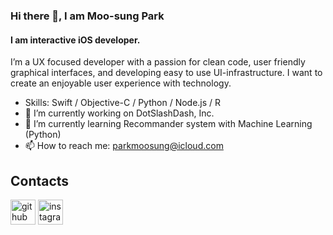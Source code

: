 ### Hi there 👋, I am Moo-sung Park
#### I am interactive iOS developer.

I’m a UX focused developer with a passion for clean code, user friendly graphical interfaces, and developing easy to use UI-infrastructure.
I want to create an enjoyable user experience with technology.


- Skills: Swift / Objective-C / Python / Node.js / R
- 🔭 I’m currently working on DotSlashDash, Inc. 
- 🌱 I’m currently learning Recommander system with Machine Learning (Python) 
- 📫 How to reach me: parkmoosung@icloud.com 


## Contacts
[<img src='https://cdn.jsdelivr.net/npm/simple-icons@3.0.1/icons/github.svg' alt='github' height='40'>](https://github.com/EatDinner)  [<img src='https://cdn.jsdelivr.net/npm/simple-icons@3.0.1/icons/instagram.svg' alt='instagram' height='40'>](https://www.instagram.com/name_plzz/)  


<!--
![GitHub stats](https://github-readme-stats.vercel.app/api?username=EatDinner&show_icons=true)  
->
